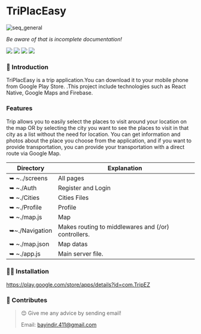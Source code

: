 # TriPlacEasy
![seq_general](https://play-lh.googleusercontent.com/JziPaYSkpvg9fQguB8FULh1giL06s2yowCcXZEyirjw4bMHV-O5UEmCJQRYHK0kEUw=w240-h480-rw)





_Be aware of that is incomplete documentation!_

![](https://img.shields.io/badge/React%20Native-black?style=for-the-badge&logo=react&logoColor=blue&logoHeigt=40)
![](https://img.shields.io/badge/Firebase-black?logo=firebase&logoColor=yellow)
![](https://img.shields.io/badge/Google%20Maps-blue?logo=google&logoColor=white)
![](https://img.shields.io/badge/JavaScript-F7DF1E?logo=javascript&logoColor=black)


### 🎀 Introduction

TriPlacEasy is a trip application.You can download it to your mobile phone from Google Play Store. .This project include technologies such as React Native, Google Maps and Firebase.

### Features

Trip allows you to easily select the places to visit around your location on the map OR by selecting the city you want to see the places to visit in that city as a list without the need for location. You can get information and photos about the place you choose from the application, and if you want to provide transportation, you can provide your transportation with a direct route via Google Map.









| Directory                | Explanation                                                                                |
| ------------------------ | ------------------------------------------------------------------------------------------ |
| ➥ ~../screens           | All pages                         |
| ➥ ~./Auth              |Register and Login        |
| ➥ ~./Cities              |Cities Files                                                                      |
| ➥ ~./Profile            | Profile                                                                                       |
| ➥ ~./map.js             | Map                                                                                       |
| ➥~./Navigation         | Makes routing to middlewares and (/or) controllers.                                        |
| ➥ ~./map.json              | Map datas |
| ➥ ~./app.js              | Main server file.                                                                          |
                                                              




### 👨‍💻 Installation

https://play.google.com/store/apps/details?id=com.TripEZ







### 🤝 Contributes

> 😊 Give me any advice by sending email!
>
> Email: bayindir.411@gmail.com
